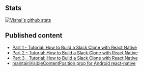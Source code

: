 ## Stats

[![Vishal's github stats](https://github-readme-stats.vercel.app/api?username=vishalnarkhede)](https://github.com/vishalnarkhede/github-readme-stats)

## Published content

- [Part 1 - Tutorial: How to Build a Slack Clone with React Native](https://dev.to/vishalnarkhede/tutorial-how-to-build-a-slack-clone-with-react-native-part-1-37kn)
- [Part 2 - Tutorial: How to Build a Slack Clone with React Native](https://dev.to/vishalnarkhede/how-to-build-slack-clone-with-react-native-part-2-g5)
- [Part 3 - Tutorial: How to Build a Slack Clone with React Native](https://dev.to/vishalnarkhede/tutorial-how-to-build-a-slack-clone-with-react-native-part-3-554m)
- [maintainVisibleContentPosition prop for Android react-native](https://dev.to/vishalnarkhede/maintainvisiblecontentposition-prop-for-android-react-native-3olf)
